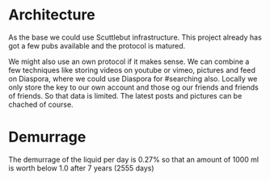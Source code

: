 # Architecture

As the base we could use Scuttlebut infrastructure. This project already has got a few pubs available and the protocol is matured.

We might also use an own protocol if it makes sense.
We can combine a few techniques like storing videos on youtube or vimeo, pictures and feed on Diaspora, where we could use Diaspora for #searching also.
Locally we only store the key to our own account and those og our friends and friends of friends. So that data is limited. The latest posts and pictures can be chached of course. 




# Demurrage
The demurrage of the liquid per day is 0.27% so that an amount of 1000 ml is worth below 1.0 after 7 years (2555 days)